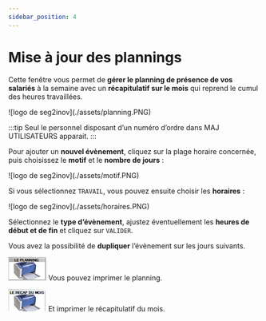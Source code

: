 ```yaml
---
sidebar_position: 4
---
```


# Mise à jour des plannings

Cette fenêtre vous permet de **gérer le planning de présence de vos salariés** à la semaine avec un **récapitulatif sur le mois** qui reprend le cumul des heures travaillées.

<div className="contenaireImg">
    ![logo de seg2inov](./assets/planning.PNG)
    </div>

:::tip
Seul le personnel disposant d’un numéro d’ordre dans MAJ UTILISATEURS apparait. 
:::

Pour ajouter un **nouvel évènement**, cliquez sur la plage horaire concernée, puis choisissez le **motif** et le **nombre de jours** : 

<div className="contenaireImg">
    ![logo de seg2inov](./assets/motif.PNG)
    </div>

Si vous sélectionnez ```TRAVAIL```, vous pouvez ensuite choisir les **horaires** : 

<div className="contenaireImg">
    ![logo de seg2inov](./assets/horaires.PNG)
    </div>

Sélectionnez le **type d’évènement**, ajustez éventuellement les **heures de début et de fin** et cliquez sur ```VALIDER```.

Vous avez la possibilité de **dupliquer** l’évènement sur les jours suivants.

![illustration aspect test](./assets/impplanning.PNG)     Vous pouvez imprimer le planning. 

![illustration aspect test](./assets/imprecap.PNG)     Et imprimer le récapitulatif du mois. 
